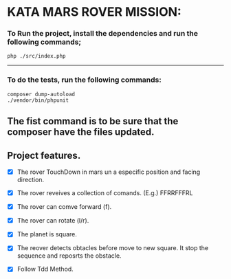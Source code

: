 # KATA MARS ROVER MISSION:

### To Run the project, install the dependencies and run the following commands;

```
php ./src/index.php 
```
---
### To do the tests, run the following commands:

```
composer dump-autoload 
./vendor/bin/phpunit   
```
The fist command is to be sure that the composer have the files updated.
---

## Project features.
- [X] The rover TouchDown in mars un a especific position and facing direction.
- [X] The rover reveives a collection of comands. (E.g.) FFRRFFFRL
- [X] The rover can comve forward (f).
- [X] The rover can rotate (l/r).
- [X] The planet is square.
- [X] The reover detects obtacles before move to new square. It stop the sequence and reposrts the obstacle.
- [X] Follow Tdd Method.


